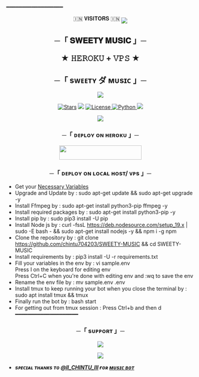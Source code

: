 ━━━━━━━━━━━━━━━━━━
<p align="center">
🇮🇳 𝐕𝐈𝐒𝐈𝐓𝐎𝐑𝐒 🇮🇳

<!--
THE-SWEETY/THE-SWEETY is a ✨ _special_ ✨ repository because its README.md (this file) appears on your GitHub profile.


<p align="center">
    <b>ᴠɪsɪᴛᴏʀs</b><br>
 -->    <img align="middle" src="https://profile-counter.glitch.me/THE-VIP-BOY-OP/count.svg" />
</p>




<h2 align="center">
    ─「 𝐒𝐖𝐄𝐄𝐓𝐘 𝐌𝐔𝐒𝐈𝐂 」─

★ 𝙷𝙴𝚁𝙾𝙺𝚄 + 𝚅𝙿𝚂 ★
</h2>
<h2 align="center">
    ─「 sᴡᴇᴇᴛʏ ダ ᴍᴜsɪᴄ 」─
</h2>

<p align="center">
  <img src="https://telegra.ph/file/ae03a86b5be13f4f4a3d2.jpg">
</p>

<p align="center">
<a href="https://github.com/chintu704203/SWEETY-MUSIC/stargazers"><img src="https://img.shields.io/github/stars/AnonymousX1025/AnonXMusic?color=black&logo=github&logoColor=black&style=for-the-badge" alt="Stars" /></a>
<a href="https://github.com/AnonymousX1025/AnonXMusic/network/members"> <img src="https://img.shields.io/github/forks/AnonymousX1025/AnonXMusic?color=black&logo=github&logoColor=black&style=for-the-badge" /></a>
<a href="https://github.com/AnonymousX1025/AnonXMusic/blob/master/LICENSE"> <img src="https://img.shields.io/badge/License-MIT-blueviolet?style=for-the-badge" alt="License" /> </a>
<a href="https://www.python.org/"> <img src="https://img.shields.io/badge/Written%20in-Python-orange?style=for-the-badge&logo=python" alt="Python" /> </a>
<a href="https://github.com/AnonymousX1025/AnonXMusic/commits/AnonymousX1025"> <img src="https://img.shields.io/github/last-commit/AnonymousX1025/AnonXMusic?color=blue&logo=github&logoColor=green&style=for-the-badge" /></a>
</p>

<p align="center">
  <img src="https://telegra.ph/file/36be820a8775f0bfc773e.jpg">
</p>

<h3 align="center">
    ─「 ᴅᴇᴩʟᴏʏ ᴏɴ ʜᴇʀᴏᴋᴜ 」─
</h3>

<p align="center"><a href="https://dashboard.heroku.com/new?template=https://github.com/chintu704203/SWEETY-MUSIC"> <img src="https://img.shields.io/badge/Deploy%20On%20Heroku-black?style=for-the-badge&logo=heroku" width="220" height="38.45"/></a></p>

<h3 align="center">
    ─「 ᴅᴇᴩʟᴏʏ ᴏɴ ʟᴏᴄᴀʟ ʜᴏsᴛ/ ᴠᴘs 」─
</h3>

- Get your [Necessary Variables](https://t.me/Dns_Official_Channel)
- Upgrade and Update by :
sudo apt-get update && sudo apt-get upgrade -y
- Install Ffmpeg by :
sudo apt-get install python3-pip ffmpeg -y
- Install required packages by :
sudo apt-get install python3-pip -y
- Install pip by :
sudo pip3 install -U pip
- Install Node js by :
curl -fssL https://deb.nodesource.com/setup_19.x | sudo -E bash - && sudo apt-get install nodejs -y && npm i -g npm
- Clone the repository by :
git clone https://github.com/chintu704203/SWEETY-MUSIC && cd SWEETY-MUSIC
- Install requirements by :
pip3 install -U -r requirements.txt
- Fill your variables in the env by :
vi sample.env<br>
Press I on the keyboard for editing env<br>
Press Ctrl+C when you're done with editing env and :wq to save the env<br>
- Rename the env file by :
mv sample.env .env
- Install tmux to keep running your bot when you close the terminal by :
sudo apt install tmux && tmux
- Finally run the bot by :
bash start
- For getting out from tmux session : Press Ctrl+b and then d<br>
━━━━━━━━━━━━━━━━━━━━

<h3 align="center">
    ─「 sᴜᴩᴩᴏʀᴛ 」─
</h3>

<p align="center">
<a href="https://t.me/Gleam_moon"><img src="https://img.shields.io/badge/-Support%20Group-blue.svg?style=for-the-badge&logo=Telegram"></a>
</p>

<p align="center">
<a href="https://t.me/Gleam_moon"><img src="https://img.shields.io/badge/-Support%20Channel-blue.svg?style=for-the-badge&logo=Telegram"></a>
</p>

- <b> _sᴩᴇᴄɪᴀʟ ᴛʜᴀɴᴋs ᴛᴏ [@ll_CHINTU_lll](https://t.me/Dns_Official_Channel) ғᴏʀ [ᴍᴜsɪᴄ ʙᴏᴛ](https://t.me/Dns_Official_Channel)_ </b>
